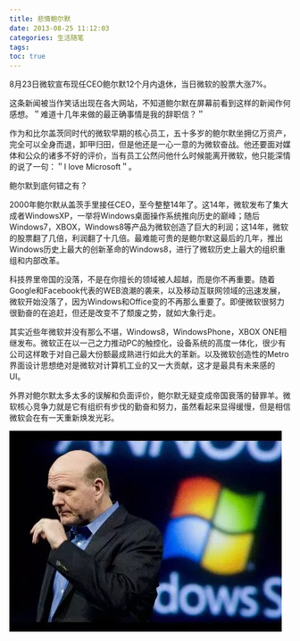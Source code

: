 ```yaml
---
title: 悲情鲍尔默
date: 2013-08-25 11:12:03
categories: 生活随笔
tags:
toc: true
---
```


8月23日微软宣布现任CEO鲍尔默12个月内退休，当日微软的股票大涨7%。

这条新闻被当作笑话出现在各大网站，不知道鲍尔默在屏幕前看到这样的新闻作何感想。＂难道十几年来做的最正确事情是我的辞职信？＂

作为和比尔盖茨同时代的微软早期的核心员工，五十多岁的鲍尔默坐拥亿万资产，完全可以全身而退，卸甲归田，但是他还是一心一意的为微软奋战。他还要面对媒体和公众的诸多不好的评价，当有员工公然问他什么时候能离开微软，他只能深情的说了一句：＂I love Microsoft＂。

鲍尔默到底何错之有？

2000年鲍尔默从盖茨手里接任CEO，至今整整14年了。这14年，微软发布了集大成者WindowsXP，一举将Windows桌面操作系统推向历史的巅峰；随后Windows7，XBOX，Windows8等产品为微软创造了巨大的利润；这14年，微软的股票翻了几倍，利润翻了十几倍。最难能可贵的是鲍尔默这最后的几年，推出Windows历史上最大的创新革命的Windows8，进行了微软历史上最大的组织重组和内部改革。

科技界里帝国的没落，不是在你擅长的领域被人超越，而是你不再重要。随着Google和Facebook代表的WEB浪潮的袭来，以及移动互联网领域的迅速发展，微软开始没落了，因为Windows和Office变的不再那么重要了。即便微软很努力很勤奋的在追赶，但还是改变不了颓废之势，就如大象行走。

其实近些年微软并没有那么不堪，Windows8，WindowsPhone，XBOX ONE相继发布。微软正在以一己之力推动PC的触控化，设备系统的高度一体化，很少有公司这样敢于对自己最大份额最成熟进行如此大的革新。以及微软创造性的Metro界面设计思想绝对是微软对计算机工业的又一大贡献，这才是最具有未来感的UI。

外界对鲍尔默太多太多的误解和负面评价，鲍尔默无疑变成帝国衰落的替罪羊。微软核心竞争力就是它有组织有步伐的勤奋和努力，虽然看起来显得缓慢，但是相信微软会在有一天重新焕发光彩。

![鲍默尔](/images/baomoer.jpeg)
